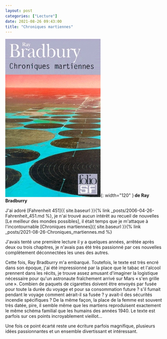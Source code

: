 ```yaml
---
layout: post
categories: ["Lecture"]
date: 2021-08-26 09:43:00
title: "Chroniques martiennes"
---
```


![couverture](/assets/images/couv_lecture/chroniquesmartiennes.webp){: width="120" } **de Ray Bradburry**

J\'ai adoré [Fahrenheit 451]{{ site.baseurl }}{% link _posts/2006-04-26-Fahrenheit_451.md %}, je
n\'ai trouvé aucun intérêt au recueil de nouvelles
[Le meilleur des mondes possibles],
il était temps que je
m\'attaque à l\'incontournable [Chroniques martiennes]{{ site.baseurl }}{% link _posts/2021-08-26-Chroniques_martiennes.md %}

J\'avais tenté une première lecture il y a quelques années, arrêtée
après deux ou trois chapitres, je n\'avais pas été très passionné par
ces nouvelles complètement déconnectées les unes des autres.

Cette fois, Ray Bradburry m\'a embarqué. Toutefois, le texte est très
encré dans son époque, j\'ai été impressionné par la place que le tabac
et l\'alcool prennent dans les récits, je trouve assez amusant
d\'imaginer la logistique nécessaire pour qu\'un astronaute fraîchement
arrivé sur Mars « s\'en grille une ». Combien de paquets de cigarettes
doivent être envoyés par fusée pour toute la durée du voyage et pour sa
consommation future ? s\'il fumait pendant le voyage comment aérait-il
sa fusée ? y avait-il des sécurités incendie spécifiques ? De la même
façon, la place de la femme est souvent très datée, pire, il semble même
que les martiens reproduisent exactement le même schéma familial que les
humains des années 1940. Le texte est parfois sur ces points
incroyablement vieillot...

Une fois ce point écarté reste une écriture parfois magnifique,
plusieurs idées passionnantes et un ensemble divertissant et
intéressant.
